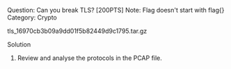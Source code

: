 Question: Can you break TLS? [200PTS]
Note: Flag doesn't start with flag{}
Category: Crypto

tls_16970cb3b09a9dd01f5b82449d9c1795.tar.gz

Solution
1) Review and analyse the protocols in the PCAP file.

